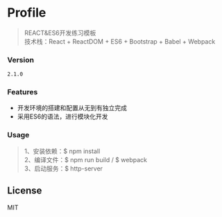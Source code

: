 # Profile
> REACT&ES6开发练习模板  
> 技术栈：React + ReactDOM + ES6 + Bootstrap + Babel + Webpack  

### Version
```sh
2.1.0
```
### Features
* 开发环境的搭建和配置从无到有独立完成
* 采用ES6的语法，进行模块化开发

### Usage
> 1、安装依赖：$ npm install  
> 2、编译文件：$ npm run build / $ webpack  
> 3、启动服务：$ http-server  

License
----

MIT
